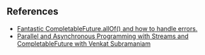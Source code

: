 ## References

* [Fantastic CompletableFuture.allOf() and how to handle errors.](https://medium.com/@kalpads/fantastic-completablefuture-allof-and-how-to-handle-errors-27e8a97144a0)
* [Parallel and Asynchronous Programming with Streams and CompletableFuture with Venkat Subramaniam](https://www.youtube.com/watch?v=0hQvWIdwnw4)
